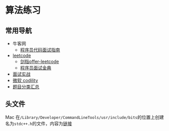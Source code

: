 # 算法练习

## 常用导航

* 牛客网
  * [程序员代码面试指南](code-interview)
* [leetcode](leetcode)
  * [剑指offer-leetcode](leetcode/offer)
  * [程序员面试金典](leetcode/interview)
* [面试实战](interview)
* [微软 codility](codility)
* [题目分类汇总](https://jingtao.fun/%E7%AE%97%E6%B3%95-%E9%A2%98%E7%9B%AE%E5%88%86%E7%B1%BB/)

## 头文件

Mac 在`/Library/Developer/CommandLineTools/usr/include/bits`的位置上创建名为`stdc++.h`的文件，内容为[链接](http://gcc.gnu.org/git/?p=gcc.git;a=blob;f=libstdc%2B%2B-v3/include/precompiled/stdc%2B%2B.h;h=d2601d7859db94fb00efdf5d77be5d0ddf4ed1fa;hb=HEAD)